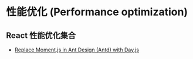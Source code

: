 # 性能优化 (Performance optimization)

## React 性能优化集合

- [Replace Moment.js in Ant Design (Antd) with Day.js](https://github.com/iamkun/dayjs/issues/529) 